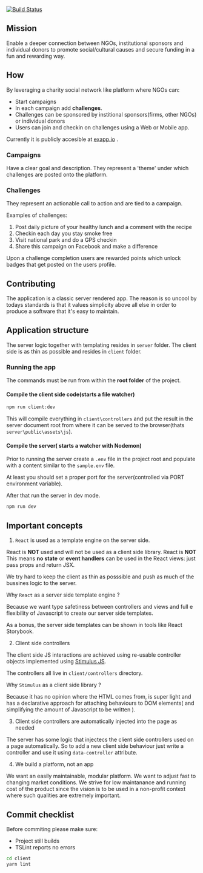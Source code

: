 [![Build Status](https://travis-ci.org/itforlife/exapp.svg?branch=master)](https://travis-ci.org/itforlife/exapp)

## Mission

Enable a deeper connection between NGOs, institutional sponsors and individual donors to promote social/cultural causes and secure funding in a fun and rewarding way.

## How

By leveraging a charity social network like platform where NGOs can:

-   Start campaigns
-   In each campaign add **challenges**.
-   Challenges can be sponsored by institional sponsors(firms, other NGOs) or individual donors
-   Users can join and checkin on challenges using a Web or Mobile app.

Currently it is publicly accesible at [exapp.io](exapp.io) .

### Campaigns

Have a clear goal and description. They represent a 'theme' under which challenges are posted onto the platform.

### Challenges

They represent an actionable call to action and are tied to a campaign.

Examples of challenges:

1.  Post daily picture of your healthy lunch and a comment with the recipe
2.  Checkin each day you stay smoke free
3.  Visit national park and do a GPS checkin
4.  Share this campaign on Facebook and make a difference

Upon a challenge completion users are rewarded points which unlock badges that get posted on the users profile.

## Contributing

The application is a classic server rendered app.
The reason is so uncool by todays standards is that it values simplicity
above all else in order to produce a software that it's easy to maintain.

## Application structure

The server logic together with templating resides in `server` folder.
The client side is as thin as possible and resides in `client` folder.

### Running the app

The commands must be run from within the **root folder** of the project.

#### Compile the client side code(starts a file watcher)

```sh
npm run client:dev
```

This will compile everything in `client\controllers` and put the result in
the server document root from where it can be served to the browser(thats `server\public\assets\js`).

#### Compile the server( starts a watcher with Nodemon)

Prior to running the server create a `.env` file in the project root and populate with a content similar to the `sample.env` file.

At least you should set a proper port for the server(controlled via PORT environment variable).

After that run the server in dev mode.

```sh
npm run dev
```

## Important concepts

1. `React` is used as a template engine on the server side.

React is **NOT** used and will not be used as a client side library.
React is **NOT**
This means **no state** or **event handlers** can be used in the React views: just pass props and return JSX.

We try hard to keep the client as thin as posssible and push as much of the bussines logic to the server.

Why `React` as a server side template engine ?

Because we want type safetiness between controllers and views and full e flexibility of Javascript to create our server side templates.

As a bonus, the server side templates can be shown in tools like React Storybook.

2. Client side controllers

The client side JS interactions are achieved using re-usable controller objects implemented using [Stimulus JS](https://stimulusjs.org/).

The controllers all live in `client/controllers` directory.

Why `Stimulus` as a client side library ?

Because it has no opinion where the HTML comes from, is super light and has a declarative approach for attaching behaviours to DOM elements( and simplifying the amount of Javascript to be written ).

3. Client side controllers are automatically injected into the page as needed

The server has some logic that injectecs the client side controllers used on a page automatically.
So to add a new client side behaviour just write a controller and use it using `data-controller` attribute.

4. We build a platform, not an app

We want an easily maintainable, modular platform.
We want to adjust fast to changing market conditions.
We strive for low maintanance and running cost of the product since the vision is to be used in a non-profit context where such qualities are extremely important.

## Commit checklist

Before commiting please make sure:

-   Project still builds
-   TSLint reports no errors

```sh
cd client
yarn lint
```
